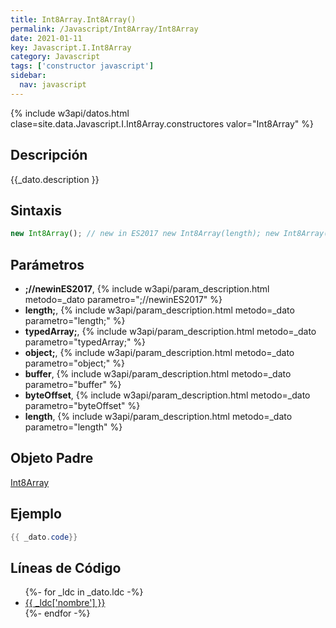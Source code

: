```yaml
---
title: Int8Array.Int8Array()
permalink: /Javascript/Int8Array/Int8Array
date: 2021-01-11
key: Javascript.I.Int8Array
category: Javascript
tags: ['constructor javascript']
sidebar: 
  nav: javascript
---
```


{% include w3api/datos.html clase=site.data.Javascript.I.Int8Array.constructores valor="Int8Array" %}

## Descripción
{{_dato.description }}

## Sintaxis
~~~javascript
new Int8Array(); // new in ES2017 new Int8Array(length); new Int8Array(typedArray); new Int8Array(object); new Int8Array(buffer [, byteOffset [, length]]);
~~~

## Parámetros
* **;//newinES2017**,  {% include w3api/param_description.html metodo=_dato parametro=";//newinES2017" %}
* **length;**,  {% include w3api/param_description.html metodo=_dato parametro="length;" %}
* **typedArray;**,  {% include w3api/param_description.html metodo=_dato parametro="typedArray;" %}
* **object;**,  {% include w3api/param_description.html metodo=_dato parametro="object;" %}
* **buffer**,  {% include w3api/param_description.html metodo=_dato parametro="buffer" %}
* **byteOffset**,  {% include w3api/param_description.html metodo=_dato parametro="byteOffset" %}
* **length**,  {% include w3api/param_description.html metodo=_dato parametro="length" %}

## Objeto Padre
[Int8Array](/Javascript/Int8Array/)

## Ejemplo
~~~java
{{ _dato.code}}
~~~

## Líneas de Código
<ul>
{%- for _ldc in _dato.ldc -%}
   <li>
       <a href="{{_ldc['url'] }}">{{ _ldc['nombre'] }}</a>
   </li>
{%- endfor -%}
</ul>
